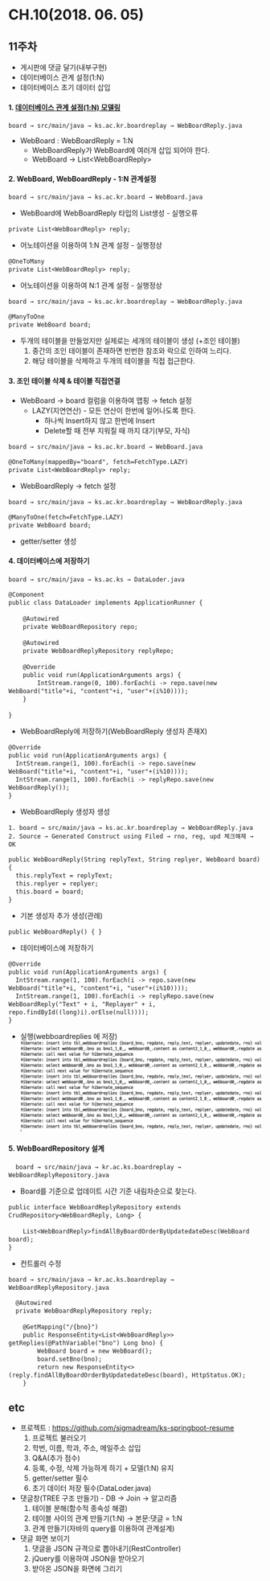 # CH.10(2018. 06. 05)

## 11주차
- 게시판에 댓글 달기(내부구현)
- 데이터베이스 관계 설정(1:N)
- 데이터베이스 초기 데이터 삽입

#### 1. [데이터베이스 관계 설정(1:N) 모델링](https://github.com/sigmadream/ks-springboot.git)
    board → src/main/java → ks.ac.kr.boardreplay → WebBoardReply.java
- WebBoard : WebBoardReply = 1:N
   - WebBoardReply가 WebBoard에 여러개 삽입 되어야 한다.
   - WebBoard → List\<WebBoardReply\>

#### 2. WebBoard, WebBoardReply - 1:N 관계설정
    board → src/main/java → ks.ac.kr.board → WebBoard.java
- WebBoard에 WebBoardReply 타입의 List생성 - 실행오류
~~~
private List<WebBoardReply> reply;
~~~
- 어노테이션을 이용하여 1:N 관계 설정 - 실행정상
~~~
@OneToMany
private List<WebBoardReply> reply;
~~~
- 어노테이션을 이용하여 N:1 관계 설정 - 실행정상
~~~
board → src/main/java → ks.ac.kr.boardreplay → WebBoardReply.java
~~~
~~~
@ManyToOne
private WebBoard board;
~~~
- 두개의 테이블을 만들었지만 실제로는 세개의 테이블이 생성 (+조인 테이블)
    1. 중간의 조인 테이블이 존재하면 빈번한 참조와 락으로 인하여 느리다.
    2. 해당 테이블을 삭제하고 두개의 테이블을 직접 접근한다.

#### 3. 조인 테이블 삭제 & 테이블 직접연결
- WebBoard → board 컬럼을 이용하여 맵핑 → fetch 설정
    - LAZY(지연연산) - 모든 연산이 한번에 일어나도록 한다.
      - 하나씩 Insert하지 않고 한번에 Insert
      - Delete할 때 전부 지워질 때 까지 대기(부모, 자식)
~~~
board → src/main/java → ks.ac.kr.board → WebBoard.java
~~~
~~~
@OneToMany(mappedBy="board", fetch=FetchType.LAZY)
private List<WebBoardReply> reply;
~~~
- WebBoardReply → fetch 설정
~~~
board → src/main/java → ks.ac.kr.boardreplay → WebBoardReply.java
~~~
~~~
@ManyToOne(fetch=FetchType.LAZY)
private WebBoard board;
~~~
- getter/setter 생성

#### 4. 데이터베이스에 저장하기
    board → src/main/java → ks.ac.ks → DataLoder.java
~~~
@Component
public class DataLoader implements ApplicationRunner {

	@Autowired
    private WebBoardRepository repo;

	@Autowired
	private WebBoardReplyRepository replyRepo;

    @Override
    public void run(ApplicationArguments args) {
    	IntStream.range(0, 100).forEach(i -> repo.save(new WebBoard("title"+i, "content"+i, "user"+(i%10))));
    }

}
~~~
- WebBoardReply에 저장하기(WebBoardReply 생성자 존재X)
~~~
@Override
public void run(ApplicationArguments args) {
  IntStream.range(1, 100).forEach(i -> repo.save(new WebBoard("title"+i, "content"+i, "user"+(i%10))));
  IntStream.range(1, 100).forEach(i -> replyRepo.save(new WebBoardReply());
}
~~~
- WebBoardReply 생성자 생성
~~~
1. board → src/main/java → ks.ac.kr.boardreplay → WebBoardReply.java
2. Source → Generated Construct using Filed → rno, reg, upd 체크해제 → OK
~~~
~~~
public WebBoardReply(String replyText, String replyer, WebBoard board) {
  this.replyText = replyText;
  this.replyer = replyer;
  this.board = board;
}
~~~
- 기본 생성자 추가 생성(관례)
~~~
public WebBoardReply() { }
~~~
- 데이터베이스에 저장하기
~~~
@Override
public void run(ApplicationArguments args) {
  IntStream.range(1, 100).forEach(i -> repo.save(new WebBoard("title"+i, "content"+i, "user"+(i%10))));
  IntStream.range(1, 100).forEach(i -> replyRepo.save(new WebBoardReply("Text" + i, "Replayer" + i, repo.findById((long)i).orElse(null))));
}
~~~
- 실행(webboardreplies 에 저장)
![url](1.png)

#### 5. WebBoardRepository 설계
      board → src/main/java → kr.ac.ks.boardreplay → WebBoardReplyRepository.java
- Board를 기준으로 업데이트 시간 기준 내림차순으로 찾는다.
~~~
public interface WebBoardReplyRepository extends CrudRepository<WebBoardReply, Long> {

	List<WebBoardReply>findAllByBoardOrderByUpdatedateDesc(WebBoard board);
}
~~~
- 컨트롤러 수정
~~~
board → src/main/java → kr.ac.ks.boardreplay → WebBoardReplyRepository.java
~~~
~~~
  @Autowired
  private WebBoardReplyRepository reply;

    @GetMapping("/{bno}")
    public ResponseEntity<List<WebBoardReply>> getReplies(@PathVariable("bno") Long bno) {
    	WebBoard board = new WebBoard();
    	board.setBno(bno);
        return new ResponseEntity<>(reply.findAllByBoardOrderByUpdatedateDesc(board), HttpStatus.OK);
    }
~~~

## etc
- 프로젝트 : https://github.com/sigmadream/ks-springboot-resume
  1. 프로젝트 불러오기
  2. 학번, 이름, 학과, 주소, 메일주소 삽입
  3. Q&A(추가 점수)
  4. 등록, 수정, 삭제 가능하게 하기 + 모델(1:N) 유지
  5. getter/setter 필수
  6. 초기 데이터 저장 필수(DataLoder.java)
- 댓글창(TREE 구조 만들기) - DB → Join → 알고리즘
  1. 테이블 분해(함수적 종속성 해결)
  2. 테이블 사이의 관계 만들기(1:N) → 본문:댓글 = 1:N
  3. 관계 만들기(자바의 query를 이용하여 관계설계)
- 댓글 화면 보이기
  1. 댓글을 JSON 규격으로 뽑아내기(RestController)
  2. jQuery를 이용하여 JSON을 받아오기
  3. 받아온 JSON을 화면에 그리기
